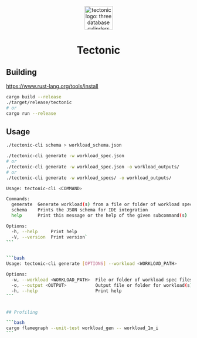 <div align="center">
  <img width="77" height="64" alt="tectonic logo: three database cylinders shifting like tectonic plates" src="https://github.com/user-attachments/assets/47851a1a-0b6a-4ad7-b7e0-b0e1fe08c52b" />
  <h1>Tectonic</h1>
</div>

## Building

<https://www.rust-lang.org/tools/install>

```bash
cargo build --release
./target/release/tectonic
# or
cargo run --release
```

## Usage

```bash
./tectonic-cli schema > workload_schema.json

./tectonic-cli generate -w workload_spec.json
# or
./tectonic-cli generate -w workload_spec.json -o workload_outputs/
# or
./tectonic-cli generate -w workload_specs/ -o workload_outputs/
```

````bash
Usage: tectonic-cli <COMMAND>

Commands:
  generate  Generate workload(s) from a file or folder of workload specifications
  schema    Prints the JSON schema for IDE integration
  help      Print this message or the help of the given subcommand(s)

Options:
  -h, --help     Print help
  -V, --version  Print version`
```


```bash
Usage: tectonic-cli generate [OPTIONS] --workload <WORKLOAD_PATH>

Options:
  -w, --workload <WORKLOAD_PATH>  File or folder of workload spec files
  -o, --output <OUTPUT>           Output file or folder for workload(s). Defaults to the same directory as the workload spec
  -h, --help                      Print help
```


## Profiling

```bash
cargo flamegraph --unit-test workload_gen -- workload_1m_i
```
````
